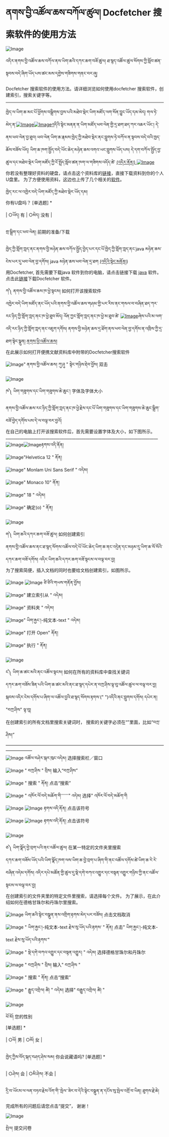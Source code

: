 # ནགས་བྱི་འཚོལ་ཆས་བཀོལ་ཚུལ། Docfetcher 搜索软件的使用方法

![Image](images/000012.png)

འདིར་ནགས་བྱི་འཚོལ་ཆས་བཀོལ་ནས་ཡིག་ཆའི་དཀར་ཆག་བཟོ་ཚུལ། ཐ་སྙད་འཚོལ་ཚུལ་སོགས་ཀྱི་སློབ་ཚན་སྟབས་བདེ་ཞིག་ཡོད་པས་ཚང་མས་དགྱེས་གཟིགས་གནང་བར་ཞུ།

Docfetcher 搜索软件的使用方法。请详细浏览如何使用docfetcher 搜索软件，创建索引，搜索关键字等。 

---

ཁྱེད་ལ་ཡིག་ཆ་མང་པོ་ཕྱོགས་བསྒྲིགས་བྱས་པའི་མཐེབ་སྡེར་ཡིག་མཛོད་ལག་སོན་བྱུང་ཡོད་དམ་མེད། གལ་ཏེ་མེད་ན་[![Image](images/000006.png)](=81224358)[![Image](images/00011.jpeg)](=81224358)[འ](=81224358)དིའི་སྟེང་མནན་ན་ཡིག་མཛོད་ཕབ་ལེན་གྱི་དྲ་ཐག་ཐད་ཀར་འཆར་ཡོང་། དེ་ནས་ཕབ་ལེན་བྱ་ཐུབ། ཕབ་ལེན་ཡིག་ཆ་རྣམས་ཁྱེད་ཀྱི་མཐེབ་སྡེར་ནང་བླུགས་ཏེ་བཀོལ་ན་སྟབས་བདེ་བའི་ཁྱད་ཆོས་བཟོས་ཡོད། ཡིག་ཆ་ཁག་སྤྱོད་བདེ་ཡོང་ཆེད་མཉེན་ཆས་འགའ་ཡང་བླུགས་ཡོད་པས། དེ་དག་བཀོལ་སྤྱོད་བྱ་ཚུལ་དང་མཐེབ་སྡེར་ཡིག་མཛོད་ཀྱི་ངོ་སྤྲོད་སློབ་ཚན་ཁག་ལ་གཟིགས་འདོད་ཚེ་ [(འདིར་ནོན།) ![Image](images/00011.jpeg)](=81224358)  
你若没有整理好资料的硬盘，请点击这个资料库的[链接](=81224358)，直接下载资料到你的个人U盘里。 为了方便使用资料，这边也上传了几个相关的[软件](=81224358)。  

ཁྱེད་རང་ལ་འཁྱེར་བདེ་ཡིག་མཛོད་ཀྱི་མཐེབ་སྡེར་ཡོད་དམ།  
你有U盘吗？ [单选题] *

| ○ཡོད། 有 | ○མེད། 没有 |

གྲ་སྒྲིག་དང་ཕབ་ལེན། 前期的准备/下载

ཁྱེད་ཀྱི་གློག་ཀླད་ནང་ནགས་བྱི་མཉེན་ཆས་བཀོལ་སྤྱོད་བྱེད་པར་དང་པོ་ཁྱེད་ཀྱི་གློག་ཀླད་ནང་java མཉེན་ཆས་ངེས་པར་དུ་ཕབ་ལེན་བྱ་དགོས། java མཉེན་ཆས་ཕབ་ལེན་དྲ་ཐག [(འདིའི་སྟེང་མནོན།](=81224358))   
用Docfetcher, 首先需要下载java 软件到你的电脑，请点击链接下载 [java](=81224358) 软件。点击此[链接](=81224358)下载Docfetcher 软件。  

ཀ༽ ནགས་བྱི་འཚོལ་ཆས་ཁ་ཕྱེ་སྟངས། 如何打开该搜索软件  
འཁྱེར་བདེ་ཡིག་མཛོད་ནང་ཡོད་པའི་ནགས་བྱི་འཚོལ་ཆས་གཤམ་གྱི་པར་རིས་ནང་གསལ་བ་བཞིན་ཐད་ཀར་རང་ཉིད་ཀྱི་གློག་ཀླད་ནང་ཁ་ཕྱེ་ཐུབ་མོད། འོན་ཀྱང་གློག་ཀླད་ནང་ཁ་ཕྱེ་མ་ཐུབ་ཚེ་ [![Image](images/000002.png)](=81224358)ཞེས་པའི་མ་ལག་འདི་རང་ཉིད་ཀྱི་གློག་ཀླད་ནང་འཇུག་དགོས། ནགས་བྱི་མཉེན་ཆས་དྲ་ཐོག་ནས་ཕབ་ལེན་བྱ་དགོས་ན་འཁྲིས་ཀྱི་དྲ་ཐག་སྟེང་སྣུན། [ནགས་ཕྱི་འཚོལ་ཆས།](=81224358)  
在此展示如何打开便携文献资料库中附带的Docfetcher搜索软件   

![Image](images/000017.png)" ནགས་བྱི་འཚོལ་ཆས། ཀུ་ཤུ " སྟེང་གཉིས་རྡེབ་བྱོས། 双击  

![Image](images/000013.gif)

ཁ༽ ཡིག་གཟུགས་དང་ཡིག་གཟུགས་ཆེ་ཆུང་། 字体及字体大小  

ནགས་བྱི་འཚོལ་ཆས་རང་ཉིད་ཀྱི་གློག་ཀླད་ནང་ཁ་ཕྱེ་རྗེས་དང་པོ་ཡིག་གཟུགས་དང་ཡིག་གཟུགས་ཆེ་ཆུང་སྒྲིག་བཟོ་བྱེད་དགོས་པས་དེ་ལ་བལྟ་བར་བྱའོ།   
在自己的电脑上打开该搜索软件后，首先需要设置字体及大小，如下图所示。   
\_\_\_\_\_\_\_\_\_\_\_\_\_\_\_\_\_\_\_\_\_\_\_\_\_\_\_\_\_\_\_\_\_\_\_\_\_\_\_\_\_\_\_\_\_\_\_\_\_\_\_\_\_\_\_\_\_\_\_\_\_\_\_\_\_\_\_\_\_\_\_\_\_\_\_\_  
![Image](images/000004.png)![Image](images/000000.png)རྟགས་འདི་ནོན།   
![Image](images/000014.png)"Helvetica 12 " ནོན།   
![Image](images/000009.png)" Monlam Uni Sans Serif " འདེམ།   
![Image](images/000007.png)" Monaco 10" ནོན།  
![Image](images/000018.png)" 18 " འདེམ།   
![Image](images/000010.png)" 确定(o) " ནོན།   

![Image](images/000090.gif)

ག༽ ཡིག་ཆའི་དཀར་ཆག་བཟོ་ཚུལ། 如何创建索引  
ནགས་བྱི་འཚོལ་ཆས་ནང་ཐ་སྙད་སོགས་འཚོལ་བདེ་པོ་ཡོང་ཆེད་ཡིག་ཆ་ནང་འདྲེན་དང་མཉམ་དུ་ཡིག་ཆ་སོ་སོའི་དཀར་ཆག་བཟོ་དགོས། འདིར་ཡིག་ཆའི་དཀར་ཆག་བཟོ་སྟངས་ལ་བལྟ་བར་བྱ།   
为了搜索简便，插入文档的同时也要给文档创建索引，如图所示。  

![Image](images/000004.png) ![Image](images/00005.jpeg) ཙི་ཙིའི་གཡས་གནོན་བྱོས།  
![Image](images/000014.png)" 建立索引从 " འདེམ།   
![Image](images/000009.png)" 资料夹 " འདེམ།   
![Image](images/000007.png)" ཡིག་རྐྱང་།-纯文本-text " འདེམ།  
![Image](images/000018.png)" 打开 Open" ནོན།   
![Image](images/000010.png)" 执行 " ནོན།  

![Image](images/000091.gif)

ང༽ ཡིག་ཆ་ཚང་མའི་ནང་འཚོལ་སྟངས། 如何在所有的资料库中查找关键词  
དཀར་ཆག་བཟོས་ཟིན་པའི་ཡིག་ཆ་ཚང་མའི་ནང་ཐ་སྙད་དཔེར་ན་བཀྲ་ཤིས་ལྟ་བུ་འཚོལ་ཚུལ་ལ་བལྟ་བར་བྱ། སྐབས་འདིར་ངེས་དགོས་པ་ཞིག་ལ་འཚོལ་བྱའི་ཐ་སྙད་སོགས་རྟགས་(" ")འདིའི་ནང་བླུགས་དགོས། དཔེར་ན། "བཀྲ་ཤིས" ལྟ་བུ།   
在创建索引的所有文档里搜索关键词时， 搜索的关键字必须在“”里面，比如“བཀྲ་ཤིས།”   
——————————————————————————————————————————  
![Image](images/000004.png) འཚོལ་བཤེར་སྐར་ཁུང་འདེམ། 选择搜索栏／窗口  
![Image](images/000014.png) " བཀྲ་ཤིས " བྲིས། 输入“བཀྲ་ཤིས”  
![Image](images/000009.png) " 搜索 " ནོན། 点击“搜索”  
![Image](images/000007.png) " འཁོར་ལོ་བདེ་མཆོག་གི་་་་་་་་" འདེམ། 选择" འཁོར་ལོ་བདེ་མཆོག་གི  
![Image](images/000018.png) ![Image](images/00001.jpeg) རྟགས་འདི་ནོན། 点击该符号  
![Image](images/000010.png) ![Image](images/00016.jpeg) རྟགས་འདི་ནོན། 点击该符号  

![Image](images/000008.gif)

ཅ༽ ཡིག་སྣོད་བྱེ་བྲག་པའི་ནང་འཚོལ་ཚུལ། 在某一特定的文件夹里搜索  
དཀར་ཆག་བཟོས་ཡོད་པའི་ཡིག་སྣོད་ཁག་ལས་ཡིག་ཆ་བྱེ་བྲག་པ་ཞིག་གི་ནང་འཚོལ་དགོས་ཚེ་ཡིག་ཆ་རེ་རེ་བཞིན་འདེམ་དགོས། འདིར་དཔེ་མཚོན་གྱི་ཚུལ་དུ་སྡེ་དགེ་བཀའ་འགྱུར་དང་བསྟན་འགྱུར་གཉིས་ཀྱི་ནང་འཚོལ་སྟངས་ལ་བལྟ་བར་བྱ།   
在创建索引的文件夹里的特定文件里搜索，请选择每个文件。 为了展示，在此介绍如何在德格甘珠尔和丹珠尔里搜索。   

![Image](images/000004.png) ཡིག་ཆའི་སྟེང་བསྣུན་ནས་འགྲིག་རྟགས་མེད་པར་བཟོས། 点击文档取消  
![Image](images/000014.png) " ཡིག་རྐྱང་།-纯文本-text རྗེས་སུ་ཡོད་པའི་རྟགས་ " ནོན། 点击" ཡིག་རྐྱང་།-纯文本-text རྗེས་སུ་ཡོད་པའི་རྟགས་"  
![Image](images/000009.png) " སྡེ་དགེ་བཀའ་འགྱུར་དང་བསྟན་འགྱུར། " འདེམ། 选择德格甘珠尔和丹珠尔  
![Image](images/000007.png) " བཀྲ་ཤིས " བྲིས། 输入" བཀྲ་ཤིས "  
![Image](images/000018.png) " 搜索 " ནོན། 点击“搜索”  
![Image](images/000003.png) " རྒྱུད་འགྲེལ། ཚི། " འདེམ། 选择" བརྒྱུད་འགྲེལ། ཚི། "  

![Image](images/0000092.gif)

ཕོ་མོ། 您的性别   
[单选题] *

| ○ཕོ། 男 | ○མོ། 女 |

ཁྱེད་ཀྱིས་བོད་སྐད་བཤད་ཤེས་སམ། 你会说藏语吗? [单选题] *

| ○ཤེས། 会 | ○མི་ཤེས། 不会 |

དྲི་བ་ཡོངས་ལ་ལན་བཏབ་རྗེས་འོག་གི་་སྤེལ་་ཟེར་བ་དེའི་སྟེང་བསྣུན་ན་དངོས་སུ་སྤེལ་འགྲོ་བ་ཡིན། ཐུགས་རྗེ་ཆེ།  

完成所有的问题后请您点击“提交”， 谢谢！ 

![Image](images/000019.gif)

སྤེལ། 提交问卷  

